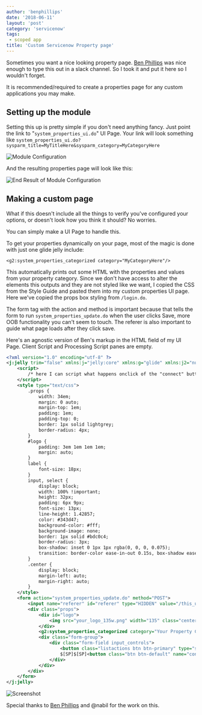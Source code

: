 ```yaml
---
author: 'benphillips'
date: '2018-06-11'
layout: 'post'
category: 'servicenow'
tags:
 - scoped app
title: 'Custom Servicenow Property page'
---
```


Sometimes you want a nice looking property page.  [Ben Phillips](https://community.servicenow.com/community?id=community_user_profile&user=68211265db981fc09c9ffb651f96192d) was nice enough to type this out in a slack channel.  So I took it and put it here so I wouldn't forget.

<!--more-->

It is recommended/required to create a properties page for any custom applications you may make.

## Setting up the module

Setting this up is pretty simple if you don't need anything fancy.  Just point the link to "`system_properties_ui.do`" UI Page.
Your link will look something like `system_properties_ui.do?sysparm_title=MyTitleHere&sysparm_category=MyCategoryHere`

![Module Configuration](/uploads/custom-property-page-2.png)

And the resulting properties page will look like this:

![End Result of Module Configuration](/uploads/custom-property-page-3.png)

## Making a custom page

What if this doesn't include all the things to verify you've configured your options, or doesn't look how you think it should?  No worries.

You can simply make a UI Page to handle this.  

To get your properties dynamically on your page, most of the magic is done with just one glide jelly include:

`<g2:system_properties_categorized category="MyCategoryHere"/>`

This automatically prints out some HTML with the properties and values from your property category.
Since we don't have access to alter the elements this outputs and they are not styled like we want, I copied the CSS from the Style Guide and pasted them into my custom properties UI page. 
Here we've copied the props box styling from `/login.do`.

The form tag with the action and method is important because that tells the form to run `system_properties_update.do` when the user clicks Save, more OOB functionality you can't seem to touch.
The referer is also important to guide what page loads after they click save.

Here's an agnostic version of Ben's markup in the HTML field of my UI Page. Client Script and Processing Script panes are empty.

```xml
<?xml version="1.0" encoding="utf-8" ?>
<j:jelly trim="false" xmlns:j="jelly:core" xmlns:g="glide" xmlns:j2="null" xmlns:g2="null">
    <script>
        /* here I can script what happens onclick of the "connect" button. */
    </script>
    <style type="text/css">
        .props {
            width: 34em;
            margin: 0 auto;
            margin-top: 1em;
            padding: 1em;
            padding-top: 0;
            border: 1px solid lightgrey;
            border-radius: 4px;
        }
        #logo {
            padding: 3em 1em 1em 1em;
            margin: auto;
        }
        label {
            font-size: 18px;
        }
        input, select {
            display: block;
            width: 100% !important; 
            height: 32px;
            padding: 6px 9px;
            font-size: 13px;
            line-height: 1.42857;
            color: #343d47;
            background-color: #fff;
            background-image: none;
            border: 1px solid #bdc0c4;
            border-radius: 3px;
            box-shadow: inset 0 1px 1px rgba(0, 0, 0, 0.075);
            transition: border-color ease-in-out 0.15s, box-shadow ease-in-out 0.15s;
        }
        .center {
            display: block;
            margin-left: auto;
            margin-right: auto;
        }
    </style>
    <form action="system_properties_update.do" method="POST">
        <input name="referer" id="referer" type="HIDDEN" value="/this_ui_pages_url.do"/>
        <div class="props">
            <div id="logo">
                <img src="your_logo_135w.png" width="135" class="center"/>
            </div>
            <g2:system_properties_categorized category="Your Property Category Name"/>
            <div class="form-group">
                <div class="form-field input_controls">
                    <button class="listactions btn btn-primary" type="submit" name="action">${gs.getMessage("Save")}</button>
                    $[SP]$[SP]<button class="btn btn-default" name="connect">Test Connection</button>
                </div>
            </div>
        </div>
    </form>
</j:jelly>
```

![Screenshot](/uploads/custom-property-page-1.png)

Special thanks to [Ben Phillips](https://community.servicenow.com/community?id=community_user_profile&user=68211265db981fc09c9ffb651f96192d) and @nabil for the work on this.
